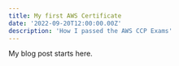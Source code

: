 ```yaml
---
title: My first AWS Certificate
date: '2022-09-20T12:00:00.00Z'
description: 'How I passed the AWS CCP Exams'
---
```


My blog post starts here.
